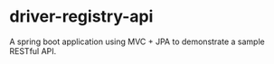 # driver-registry-api

A spring boot application using MVC + JPA to demonstrate a sample RESTful API.